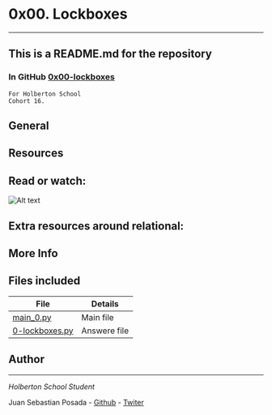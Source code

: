 # 0x00. Lockboxes
***
## This is a README.md for the repository
### In GitHub [0x00-lockboxes]()
```
For Holberton School
Cohort 16.
```
## General

## Resources

## Read or watch:

![Alt text]()

## Extra resources around relational:

## More Info

## Files included

| File                 | Details                                    |
|--------------------- | ------------------------------------------ |
| [main_0.py]() |	Main file       |
| [0-lockboxes.py]() |	Answere file       |



## Author
***
*Holberton School Student*

Juan Sebastian Posada  - [Github](https://github.com/Juansepo13) - [Twiter](https://twitter.com/@JuanSeb35904130)